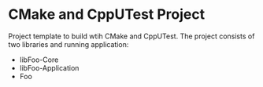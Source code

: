 CMake and CppUTest Project
========

Project template to build wtih CMake and CppUTest. The project consists of two libraries and running application:

* libFoo-Core
* libFoo-Application
* Foo
